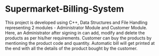 # Supermarket-Billing-System
This project is developed using C++, Data Structures and File Handling representing 2 modules - Administrator Module and Customer Module.
Here, an Administrator after signing in can add, modify and delete the products as per his/her requirements.
Customer can buy the products by mentioning the product code and quantity.
Automatic bill will get printed at the end with all the details of the product bought by the customer.
